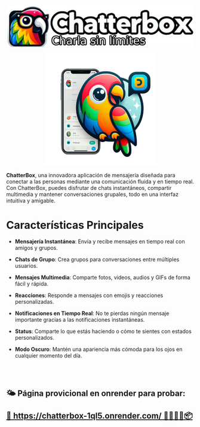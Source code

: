 <p align="center">
    <img src="public/src/img/logo/texto/v2-w=1024.png" width=500>
</p>
<p align="center">
    <img src="public/src/img/logo/states/app-w=1024.png" width=300>
</p>

**ChatterBox**, una innovadora aplicación de mensajería diseñada para conectar a las personas mediante una comunicación fluida y en tiempo real. Con ChatterBox, puedes disfrutar de chats instantáneos, compartir multimedia y mantener conversaciones grupales, todo en una interfaz intuitiva y amigable.

<h1>
    Características Principales
</h1>

- **Mensajería Instantánea**: Envía y recibe mensajes en tiempo real con amigos y grupos.

- **Chats de Grupo**: Crea grupos para conversaciones entre múltiples usuarios.

- **Mensajes Multimedia**: Comparte fotos, videos, audios y GIFs de forma fácil y rápida.

- **Reacciones**: Responde a mensajes con emojis y reacciones personalizadas.

- **Notificaciones en Tiempo Real**: No te pierdas ningún mensaje importante gracias a las notificaciones instantáneas.

- **Status**: Comparte lo que estás haciendo o cómo te sientes con estados personalizados.

- **Modo Oscuro**: Mantén una apariencia más cómoda para los ojos en cualquier momento del día.

<br>
<br>

<h2>
    🌤️ Página provicional en onrender para probar:
    <br>
    <br>
    <a href="https://chatterbox-1ql5.onrender.com/" target="_blank">
        💭 https://chatterbox-1ql5.onrender.com/ 💭🦜🦜🦜📦
    </a>
</h2>
